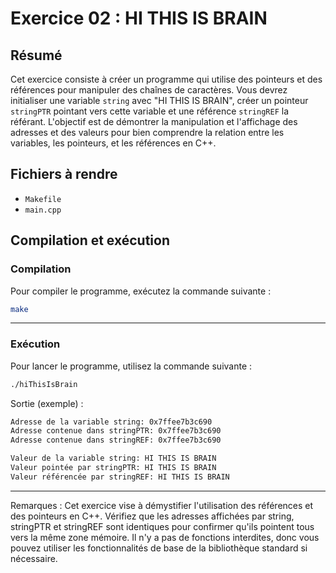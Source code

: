 # Exercice 02 : HI THIS IS BRAIN

## Résumé
Cet exercice consiste à créer un programme qui utilise des pointeurs et des références pour manipuler des chaînes de caractères. Vous devrez initialiser une variable `string` avec "HI THIS IS BRAIN", créer un pointeur `stringPTR` pointant vers cette variable et une référence `stringREF` la référant. L'objectif est de démontrer la manipulation et l'affichage des adresses et des valeurs pour bien comprendre la relation entre les variables, les pointeurs, et les références en C++.

## Fichiers à rendre
- `Makefile`
- `main.cpp`

## Compilation et exécution

### Compilation
Pour compiler le programme, exécutez la commande suivante :
```bash
make
```

---
### Exécution
Pour lancer le programme, utilisez la commande suivante :
```bash
./hiThisIsBrain
```

Sortie (exemple) :
```bash
Adresse de la variable string: 0x7ffee7b3c690
Adresse contenue dans stringPTR: 0x7ffee7b3c690
Adresse contenue dans stringREF: 0x7ffee7b3c690

Valeur de la variable string: HI THIS IS BRAIN
Valeur pointée par stringPTR: HI THIS IS BRAIN
Valeur référencée par stringREF: HI THIS IS BRAIN
```

---
Remarques :
Cet exercice vise à démystifier l'utilisation des références et des pointeurs en C++.
Vérifiez que les adresses affichées par string, stringPTR et stringREF sont identiques pour confirmer qu'ils pointent tous vers la même zone mémoire.
Il n'y a pas de fonctions interdites, donc vous pouvez utiliser les fonctionnalités de base de la bibliothèque standard si nécessaire.
